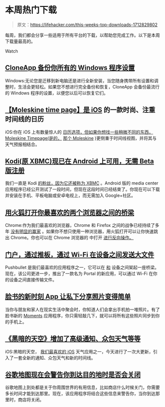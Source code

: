 # 本周热门下载

> 原文：<https://lifehacker.com/this-weeks-top-downloads-1712829802>

每周，我们都会分享一些适用于所有平台的下载，以帮助您完成工作。以下是本周下载量最高的。

Watch

## [CloneApp 备份你所有的 Windows 程序设置](http://lifehacker.com/cloneapp-backs-up-all-your-windows-program-settings-1710987383)

Windows:无论您是迁移到新电脑还是进行全新安装，当您随身携带所有设置和调整时，生活会更轻松。如果您不想进行完全备份和恢复，CloneApp 会备份最流行的 Windows 程序的设置，以便您以后可以恢复它们。

## [【Moleskine time page】是 iOS](http://lifehacker.com/moleskine-timepage-is-a-sleek-timeline-focused-calenda-1710659674) 的一款时尚、注重时间线的日历

iOS:你在 iOS 上有数量惊人的 [日历选项，但如果你想找一些稍微不同的东西，Moleskine Timepage(是的，](http://lifehacker.com/the-best-calendar-app-for-iphone-5833969) [那个 Moleskine](http://lifehacker.com/most-popular-paper-notebook-moleskine-1171096770) )更侧重于时间线视图，并将其与天气预报相结合。

## [Kodi(原 XBMC)现已在 Android 上可用，无需 Beta 版注册](http://lifehacker.com/kodi-formerly-xbmc-now-available-on-android-no-beta-1711356330)

我们一直是 Kodi [的粉丝，因为它还被称为 XBMC](http://lifehacker.com/xbmc-renames-and-rebrands-to-kodi-entertainment-center-1614575026) 。Android 版的 media center 应用程序已经公开测试了一段时间，但现在这段时间已经结束了。你现在可以下载并安装在手机、平板电脑或安卓电视上，而无需加入 Google+社区。

## [用火狐打开你最喜欢的两个浏览器之间的桥梁](http://lifehacker.com/open-with-firefox-bridges-the-gap-between-your-two-favo-1711922925)

Chrome:作为我们最喜欢的浏览器，Chrome 和 Firefox 之间的战争已经持续了多年 [没有明显的赢家](http://lifehacker.com/chrome-vs-firefox-your-best-arguments-1462628969) 。如果你不想只使用一种浏览器，用火狐打开可以让你快速跳出 Chrome。你也可以在 Chrome 浏览器的 中打开 [进行反向操作。](https://addons.mozilla.org/en-US/firefox/addon/open-in-chrome/)

## [门户，通过推板，通过 Wi-Fi 在设备之间发送大文件](http://lifehacker.com/portal-by-pushbullet-sends-large-files-between-device-1711920162)

Pushbullet 是我们最喜欢的应用程序之一，它可以在 [和](http://lifehacker.com/how-to-use-pushbullet-to-bridge-the-gap-between-all-you-1548595270) 设备之间架起一座桥梁。现在，该公司更进一步，推出了一款名为 Portal 的新应用，可以通过 Wi-Fi 在你的设备之间直接传输文件。

## [脸书的新时刻 App 让私下分享照片变得简单](http://lifehacker.com/facebooks-new-moments-app-makes-sharing-private-photos-1711464457)

当你与朋友和家人在现实生活中聚会时，你知道人们会拿出手机拍一堆照片。有了脸书新的 [Moments](http://www.momentsapp.com/) 应用程序，你只需轻敲几下，就可以将所有这些照片同步到你的手机上。

## [《黑暗的天空》增加了高级通知、众包天气等等](http://lifehacker.com/dark-sky-adds-advanced-notifications-crowd-sourced-wea-1712012174)

iOS:黑暗的天空， [我们最喜欢的 iOS](http://lifehacker.com/the-best-weather-app-for-iphone-5982744) 天气应用之一，今天进行了一次大更新，引入了一套全新的通知、众包天气和新的时间线。

## [谷歌地图现在会警告你到达目的地时是否会关闭](http://lifehacker.com/google-maps-now-warns-if-your-destination-will-be-close-1711624049)

谷歌地图上到处都是关于你周围世界的有用信息，比如商店什么时候关门，你需要多长时间才能到达那里。现在，该应用程序将结合这些信息来警告你，当你到达那里时，商店将关闭。